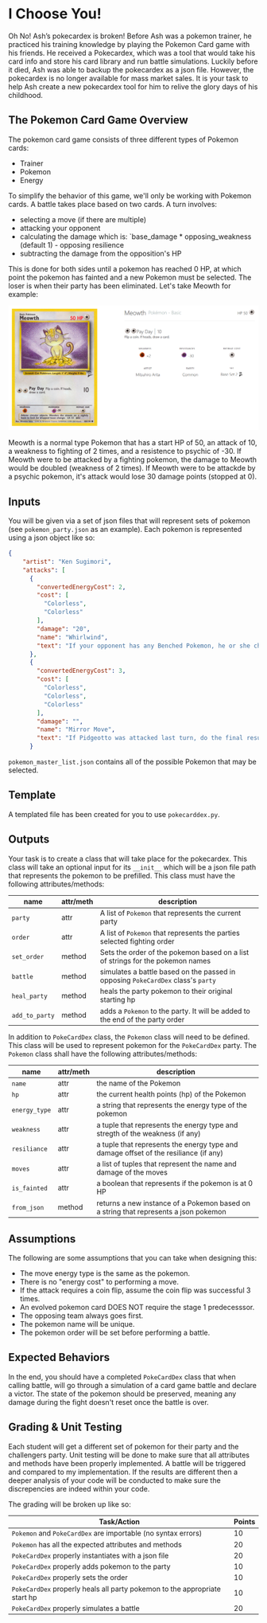 # I Choose You!

Oh No!  Ash’s pokecardex is broken!  Before Ash was a pokemon trainer, he practiced his training knowledge by playing the Pokemon Card game with his friends.  He received a Pokecardex, which was a tool that would take his card info and store his card library and run battle simulations.  Luckily before it died, Ash was able to backup the pokecardex as a json file.  However, the pokecardex is no longer available for mass market sales.  It is your task to help Ash create a new pokecardex tool for him to relive the glory days of his childhood.

## The Pokemon Card Game Overview

The pokemon card game consists of three different types of Pokemon cards:
- Trainer
- Pokemon
- Energy

To simplify the behavior of this game, we'll only be working with Pokemon cards.  A battle takes place based on two cards.  A turn involves:

- selecting a move (if there are multiple)
- attacking your opponent
- calculating the damage which is: `base_damage * opposing_weakness (default 1) - opposing resilience
- subtracting the damage from the opposition's HP

This is done for both sides until a pokemon has reached 0 HP, at which point the pokemon has fainted and a new Pokemon must be selected.  The loser is when their party has been eliminated.  Let's take Meowth for example:

![](meowth_card.png)

Meowth is a normal type Pokemon that has a start HP of 50, an attack of 10, a weakness to fighting of 2 times, and a resistence to psychic of -30.  If Meowth were to be attacked by a fighting pokemon, the damage to Meowth would be doubled (weakness of 2 times).  If Meowth were to be attackde by a psychic pokemon, it's attack would lose 30 damage points (stopped at 0).

## Inputs

You will be given via a set of json files that will represent sets of pokemon (see `pokemon_party.json` as an example).  Each pokemon is represented using a json object like so:

```json
{
    "artist": "Ken Sugimori",
    "attacks": [
      {
        "convertedEnergyCost": 2,
        "cost": [
          "Colorless",
          "Colorless"
        ],
        "damage": "20",
        "name": "Whirlwind",
        "text": "If your opponent has any Benched Pokemon, he or she chooses 1 of them and switches it with the Defending Pokemon. (Do the damage before switching the Pokemon.)"
      },
      {
        "convertedEnergyCost": 3,
        "cost": [
          "Colorless",
          "Colorless",
          "Colorless"
        ],
        "damage": "",
        "name": "Mirror Move",
        "text": "If Pidgeotto was attacked last turn, do the final result of that attack on Pidgeotto to the Defending Pokemon."
      }
```

`pokemon_master_list.json` contains all of the possible Pokemon that may be selected.

## Template

A templated file has been created for you to use `pokecarddex.py`.

## Outputs

Your task is to create a class that will take place for the pokecardex.  This class will take an optional input for its `__init__` which will be a json file path that represents the pokemon to be prefilled.  This class must have the following attributes/methods:

| name           | attr/meth | description                                                                      |
| -------------- | --------- | -------------------------------------------------------------------------------- |
| `party`        | attr      | A list of `Pokemon` that represents the current party                            |
| `order`        | attr      | A list of `Pokemon` that represents the parties selected fighting order          |
| `set_order`    | method    | Sets the order of the pokemon based on a list of strings for the pokemon names   |
| `battle`       | method    | simulates a battle based on the passed in opposing `PokeCardDex` class's `party` |
| `heal_party`   | method    | heals the party pokemon to their original starting hp                            |
| `add_to_party` | method    | adds a `Pokemon` to the party.  It will be added to the end of the party order   |



In addition to `PokeCardDex` class, the `Pokemon` class will need to be defined.  This class will be used to represent pokemon for the `PokeCardDex` party.  The `Pokemon` class shall have the following attributes/methods:

| name          | attr/meth | description                                                                          |
| ------------- | --------- | ------------------------------------------------------------------------------------ |
| `name`        | attr      | the name of the Pokemon                                                              |
| `hp`          | attr      | the current health points (hp) of the Pokemon                                        |
| `energy_type` | attr      | a string that represents the energy type of the pokemon                              |
| `weakness`    | attr      | a tuple that represents the energy type and stregth of the weakness (if any)         |
| `resiliance`  | attr      | a tuple that represents the energy type and damage offset of the resiliance (if any) |
| `moves`       | attr      | a list of tuples that represent the name and damage of the moves                     |
| `is_fainted`  | attr      | a boolean that represents if the pokemon is at 0 HP                                  |
| `from_json`   | method    | returns a new instance of a Pokemon based on a string that represents a json pokemon |

## Assumptions

The following are some assumptions that you can take when designing this:

- The move energy type is the same as the pokemon.
- There is no "energy cost" to performing a move.
- If the attack requires a coin flip, assume the coin flip was successful 3 times.
- An evolved pokemon card DOES NOT require the stage 1 predecesssor.
- The opposing team always goes first.
- The pokemon name will be unique.
- The pokemon order will be set before performing a battle.

## Expected Behaviors

In the end, you should have a completed `PokeCardDex` class that when calling battle, will go through a simulation of a card game battle and declare a victor.  The state of the pokemon should be preserved, meaning any damage during the fight doesn't reset once the battle is over.  

## Grading & Unit Testing

Each student will get a different set of pokemon for their party and the challengers party.  Unit testing will be done to make sure that all attributes and methods have been properly implemented.  A battle will be triggered and compared to my implementation.  If the results are different then a deeper analysis of your code will be conducted to make sure the discrepencies are indeed within your code.

The grading will be broken up like so:

| Task/Action                                                                | Points |
| -------------------------------------------------------------------------- | ------ |
| `Pokemon` and `PokeCardDex` are importable (no syntax errors)              | 10     |
| `Pokemon` has all the expected attributes and methods                      | 20     |
| `PokeCardDex` properly instantiates with a json file                       | 20     |
| `PokeCardDex` properly adds pokemon to the party                           | 10     |
| `PokeCardDex` properly sets the order                                      | 10     |
| `PokeCardDex` properly heals all party pokemon to the appropriate start hp | 10     |
| `PokeCardDex` properly simulates a battle                                  | 20     |
